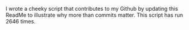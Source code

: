 I wrote a cheeky script that contributes to my Github by updating this ReadMe to illustrate why more than commits matter. This script has run 2646 times.